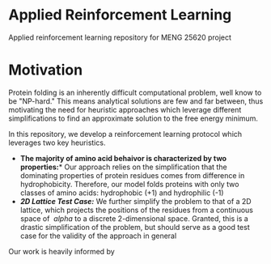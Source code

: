 # Applied Reinforcement Learning
Applied reinforcement learning repository for MENG 25620 project
# Motivation
Protein folding is an inherently difficult computational problem, well know to be "NP-hard." This means analytical solutions are few and far between, thus motivating the need for heuristic approaches which leverage different simplifications to find an approximate solution to the free energy minimum. 

In this repository, we develop a reinforcement learning protocol which leverages two key heuristics.
* **The majority of amino acid behaivor is characterized by two properties:*** Our approach relies on the simplification that the dominating properties of protein residues comes from difference in hydrophobicity. Therefore, our model folds proteins with only two classes of amino acids: hydrophobic (+1) and hydrophilic (-1)
* ***2D Lattice Test Case:*** We further simplify the problem to that of a 2D lattice, which projects the positions of the residues from a continuous space of $\
alpha$ to a discrete 2-dimensional space. Granted, this is a drastic simplification of the problem, but should serve as a good test case for the validity of the approach in general

Our work is heavily informed by 
